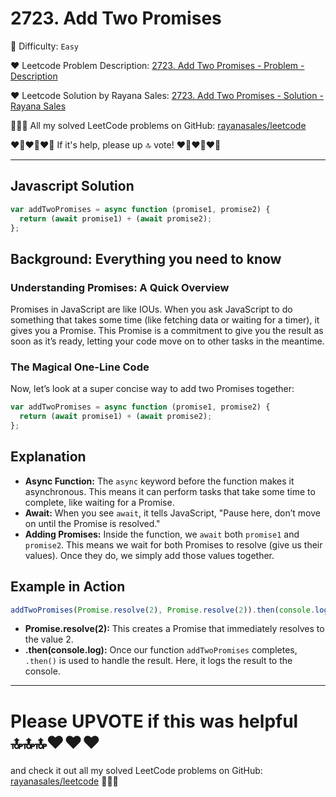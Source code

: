 # 2723. Add Two Promises

🌱 Difficulty: `Easy`

❤️ Leetcode Problem Description: [2723. Add Two Promises - Problem - Description](https://leetcode.com/problems/add-two-promises/description/)

❤️ Leetcode Solution by Rayana Sales: [2723. Add Two Promises - Solution - Rayana Sales](https://leetcode.com/problems/add-two-promises/solutions/5569359/simple-beginner-friendly-javascript-solution-explanation/)

💁🏻‍♀️ All my solved LeetCode problems on GitHub: [rayanasales/leetcode](https://github.com/rayanasales/leetcode)

❤️‍🔥❤️‍🔥❤️‍🔥 If it's help, please up 🔝 vote! ❤️‍🔥❤️‍🔥❤️‍🔥

---

## Javascript Solution

```Javascript []
var addTwoPromises = async function (promise1, promise2) {
  return (await promise1) + (await promise2);
};
```

## Background: Everything you need to know

### Understanding Promises: A Quick Overview

Promises in JavaScript are like IOUs. When you ask JavaScript to do something that takes some time (like fetching data or waiting for a timer), it gives you a Promise. This Promise is a commitment to give you the result as soon as it’s ready, letting your code move on to other tasks in the meantime.

### The Magical One-Line Code

Now, let’s look at a super concise way to add two Promises together:

```Javascript []
var addTwoPromises = async function (promise1, promise2) {
  return (await promise1) + (await promise2);
};
```

## Explanation

- **Async Function:** The `async` keyword before the function makes it asynchronous. This means it can perform tasks that take some time to complete, like waiting for a Promise.
- **Await:** When you see `await`, it tells JavaScript, "Pause here, don’t move on until the Promise is resolved."
- **Adding Promises:** Inside the function, we `await` both `promise1` and `promise2`. This means we wait for both Promises to resolve (give us their values). Once they do, we simply add those values together.

## Example in Action

```Javascript []
addTwoPromises(Promise.resolve(2), Promise.resolve(2)).then(console.log); // Outputs: 4
```

- **Promise.resolve(2):** This creates a Promise that immediately resolves to the value 2.
- **.then(console.log):** Once our function `addTwoPromises` completes, `.then()` is used to handle the result. Here, it logs the result to the console.

---

# Please UPVOTE if this was helpful 🔝🔝🔝❤️❤️❤️

and check it out all my solved LeetCode problems on GitHub: [rayanasales/leetcode](https://github.com/rayanasales/leetcode) 🤙😚🤘
